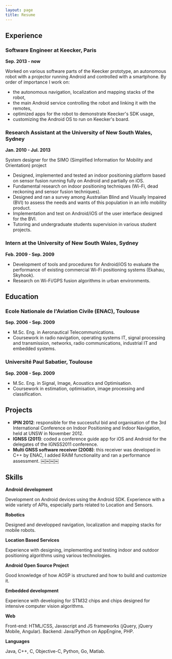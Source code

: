 ```yaml
---
layout: page
title: Resume
---
```


## Experience

### Software Engineer at Keecker, Paris
**Sep. 2013 - now**

Worked on various software parts of the Keecker prototype, an autonomous robot
with a projector running Android and controlled with a smartphone.
By order of importance I work on:

* the autonomous navigation, localization and mapping stacks of the robot,
* the main Android service controlling the robot and linking it with the remotes,
* optimized apps for the robot to demonstrate Keecker's SDK usage,
* customizing the Android OS to run on Keecker's board.

### Research Assistant at the University of New South Wales, Sydney
**Jan. 2010 - Jul. 2013**

System designer for the SIMO (Simplified Information for Mobility and Orientation) project

+ Designed, implemented and tested an indoor positioning platform based on sensor
fusion running fully on Android and partially on iOS.
+ Fundamental research on indoor positioning techniques (Wi-Fi, dead reckoning and
sensor fusion techniques).
+ Designed and ran a survey among Australian Blind and Visually Impaired (BVI) to assess
the needs and wants of this population in an info mobility product.
+ Implementation and test on Android/iOS of the user interface designed for the BVI.
+ Tutoring and undergraduate students supervision in various student projects.

### Intern at the University of New South Wales, Sydney
**Feb. 2009 - Sep. 2009**

+ Development of tools and procedures for Android/iOS to evaluate the performance
 of existing commercial Wi-Fi positioning systems (Ekahau, Skyhook).
+ Research on Wi-Fi/GPS fusion algorithms in urban environments.

## Education

### Ecole Nationale de l'Aviation Civile (ENAC), Toulouse
**Sep. 2006 - Sep. 2009**

+ M.Sc. Eng. in Aeronautical Telecommunications.
+ Coursework in radio navigation, operating systems IT, signal processing and
transmission, networks, radio communications, industrial IT and embedded systems.

### Université Paul Sabatier, Toulouse
**Sep. 2008 - Sep. 2009**

+ M.Sc. Eng. in Signal, Image, Acoustics and Optimisation.
+ Coursework in estimation, optimisation, image processing and classification.

## Projects

+ **IPIN 2012**: responsible for the successful bid and organisation of the 3rd International Conference on Indoor Positioning and Indoor Navigation, held at UNSW in November 2012.
+ **IGNSS (2011)**: coded a conference guide app for iOS and Android for the delegates of the IGNSS2011 conference.
+ **Multi GNSS software receiver (2008)**: this receiver was developed in C++ by ENAC, I added RAIM functionality and ran a performance assessment.
￼￼￼￼

## Skills

**Android development**

Development on Android devices using the Android SDK. Experience with a wide variety of APIs, especially parts related to Location and Sensors.

**Robotics**

Designed and developped navigation, localization and mapping stacks for mobile robots.

**Location Based Services**

Experience with designing, implementing and testing indoor and outdoor positioning algorithms using various technologies.

**Android Open Source Project**

Good knowledge of how AOSP is structured and how to build and customize it.

**Embedded development**

Experience with developing for STM32 chips and chips designed for intensive computer vision algorithms.

**Web**

Front-end: HTML/CSS, Javascript and JS frameworks (jQuery, jQuery Mobile, Angular).
Backend: Java/Python on AppEngine, PHP.

**Languages**

Java, C++, C, Objective-C, Python, Go, Matlab.

